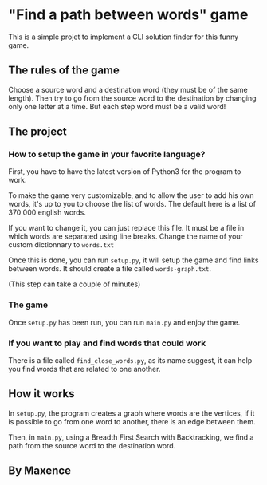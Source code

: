 # "Find a path between words" game

This is a simple projet to implement a CLI solution finder for this funny game.

## The rules of the game

Choose a source word and a destination word (they must be of the same length).
Then try to go from the source word to the destination by changing only one letter at a time.
But each step word must be a valid word!

## The project

### How to setup the game in your favorite language?

First, you have to have the latest version of Python3 for the program to work.

To make the game very customizable, and to allow the user to add his own words, it's up to you to choose the list of words. The default here is a list of 370 000 english words.

If you want to change it, you can just replace this file. It must be a file in which words are separated using line breaks. Change the name of your custom dictionnary to `words.txt`

Once this is done, you can run `setup.py`, it will setup the game and find links between words.
It should create a file called `words-graph.txt`.

(This step can take a couple of minutes)

### The game

Once `setup.py` has been run, you can run `main.py` and enjoy the game.

### If you want to play and find words that could work

There is a file called `find_close_words.py`, as its name suggest, it can help you find words that are related to one another.

## How it works

In `setup.py`, the program creates a graph where words are the vertices, if it is possible to go from one word to another, there is an edge between them.

Then, in `main.py`, using a Breadth First Search with Backtracking, we find a path from the source word to the destination word.

## By Maxence